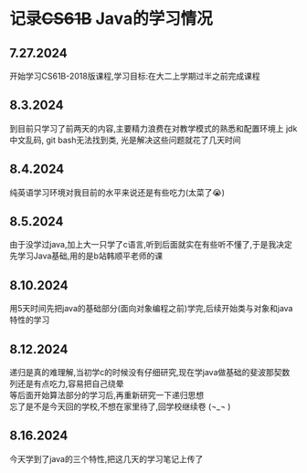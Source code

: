 # 记录~~CS61B~~ Java的学习情况

## 7.27.2024
开始学习CS61B-2018版课程,学习目标:在大二上学期过半之前完成课程
## 8.3.2024
到目前只学习了前两天的内容,主要精力浪费在对教学模式的熟悉和配置环境上
jdk中文乱码, git bash无法找到类, 光是解决这些问题就花了几天时间
## 8.4.2024
纯英语学习环境对我目前的水平来说还是有些吃力(太菜了😭)
## 8.5.2024
由于没学过java,加上大一只学了c语言,听到后面就实在有些听不懂了,于是我决定先学习Java基础,用的是b站韩顺平老师的课
## 8.10.2024
用5天时间先把java的基础部分(面向对象编程之前)学完,后续开始类与对象和java特性的学习
## 8.12.2024
递归是真的难理解,当初学c的时候没有仔细研究,现在学java做基础的斐波那契数列还是有点吃力,容易把自己绕晕<br/>
等后面开始算法部分的学习后,再重新研究一下递归思想<br/>
忘了是不是今天回的学校,不想在家里待了,回学校继续卷 (¬_¬ )
## 8.16.2024
今天学到了java的三个特性,把这几天的学习笔记上传了
